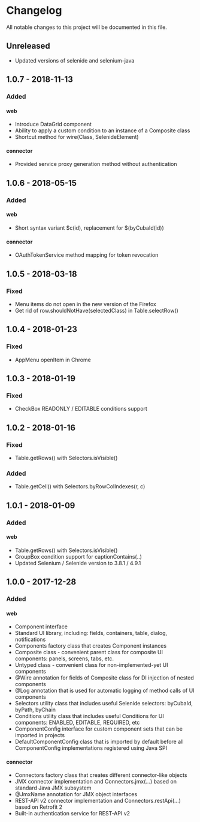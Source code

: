 # Changelog

All notable changes to this project will be documented in this file.

## Unreleased

- Updated versions of selenide and selenium-java

## 1.0.7 - 2018-11-13

### Added

#### web

- Introduce DataGrid component
- Ability to apply a custom condition to an instance of a Composite class
- Shortcut method for wire(Class, SelenideElement)

#### connector

- Provided service proxy generation method without authentication

## 1.0.6 - 2018-05-15

### Added

#### web

- Short syntax variant $c(id), replacement for $(byCubaId(id))

#### connector

- OAuthTokenService method mapping for token revocation

## 1.0.5 - 2018-03-18

### Fixed

- Menu items do not open in the new version of the Firefox
- Get rid of row.shouldNotHave(selectedClass) in Table.selectRow() 

## 1.0.4 - 2018-01-23

### Fixed

- AppMenu openItem in Chrome

## 1.0.3 - 2018-01-19

### Fixed

- CheckBox READONLY / EDITABLE conditions support

## 1.0.2 - 2018-01-16

### Fixed

- Table.getRows() with Selectors.isVisible()

### Added

- Table.getCell() with Selectors.byRowColIndexes(r, c)

## 1.0.1 - 2018-01-09

### Added

#### web

- Table.getRows() with Selectors.isVisible()
- GroupBox condition support for captionContains(..)
- Updated Selenium / Selenide version to 3.8.1 / 4.9.1

## 1.0.0 - 2017-12-28

### Added

#### web

- Component interface
- Standard UI library, including: fields, containers, table, dialog, notifications
- Components factory class that creates Component instances
- Composite class - convenient parent class for composite UI components: panels, screens, tabs, etc.
- Untyped class - convenient class for non-implemented-yet UI components
- @Wire annotation for fields of Composite class for DI injection of nested components
- @Log annotation that is used for automatic logging of method calls of UI components
- Selectors utility class that includes useful Selenide selectors: byCubaId, byPath, byChain
- Conditions utility class that includes useful Conditions for UI components: ENABLED, EDITABLE, REQUIRED, etc
- ComponentConfig interface for custom component sets that can be imported in projects
- DefaultComponentConfig class that is imported by default before all ComponentConfig implementations registered 
  using Java SPI
  
#### connector

- Connectors factory class that creates different connector-like objects
- JMX connector implementation and Connectors.jmx(...) based on standard Java JMX subsystem
- @JmxName annotation for JMX object interfaces 
- REST-API v2 connector implementation and Connectors.restApi(...) based on Retrofit 2 
- Built-in authentication service for REST-API v2